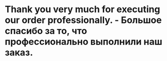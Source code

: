 # Thank you very much for executing our order professionally. - Большое спасибо за то, что профессионально выполнили наш заказ.
